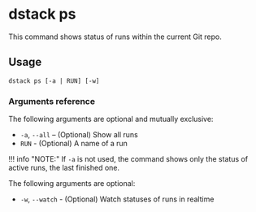 # dstack ps

This command shows status of runs within the current Git repo.

## Usage

```shell
dstack ps [-a | RUN] [-w]
```

### Arguments reference

The following arguments are optional and mutually exclusive:

-  `-a`, `--all` – (Optional) Show all runs
- `RUN` - (Optional) A name of a run

!!! info "NOTE:"
    If `-a` is not used, the command shows only the status of active runs, the last finished one.

The following arguments are optional:

- `-w`, `--watch` - (Optional) Watch statuses of runs in realtime
